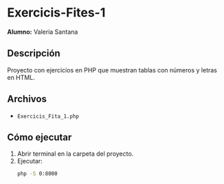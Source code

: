 # Exercicis-Fites-1

**Alumno:** Valeria Santana

## Descripción
Proyecto con ejercicios en PHP que muestran tablas con números y letras en HTML.

## Archivos
- `Exercicis_Fita_1.php`

## Cómo ejecutar
1. Abrir terminal en la carpeta del proyecto.
2. Ejecutar:
   ```bash
   php -S 0:8000
   

